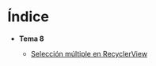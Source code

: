 # Índice

- **Tema 8**

  - [Selección múltiple en RecyclerView](./tema_8/seleccion_multiple_recycler.md)
